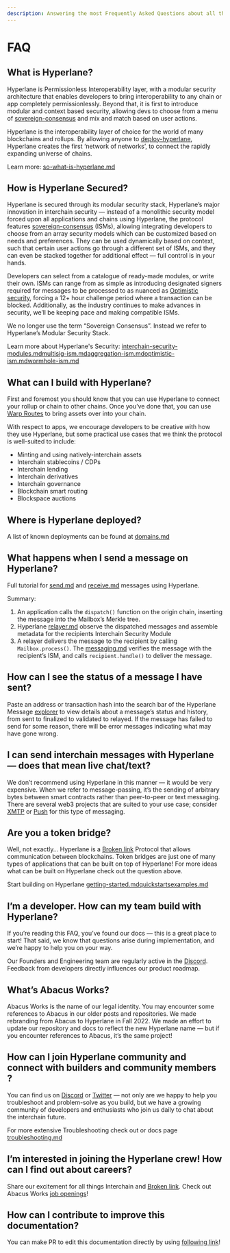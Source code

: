 ```yaml
---
description: Answering the most Frequently Asked Questions about all things Hyperlane
---
```


# FAQ

## **What is Hyperlane?**

Hyperlane is Permissionless Interoperability layer, with a modular security architecture that enables developers to bring interoperability to any chain or app completely permissionlessly. Beyond that, it is first to introduce modular and context based security, allowing devs to choose from a menu of [sovereign-consensus](../protocol/sovereign-consensus/ "mention") and mix and match based on user actions.

Hyperlane is the interoperability layer of choice for the world of many blockchains and rollups. By allowing anyone to [deploy-hyperlane](../deploy/deploy-hyperlane/ "mention"), Hyperlane creates the first ‘network of networks’, to connect the rapidly expanding universe of chains.

Learn more: [so-what-is-hyperlane.md](../introduction/why-hyperlane/so-what-is-hyperlane.md "mention")

## **How is Hyperlane Secured?**

Hyperlane is secured through its modular security stack, Hyperlane’s major innovation in interchain security — instead of a monolithic security model forced upon all applications and chains using Hyperlane, the protocol features [sovereign-consensus](../protocol/sovereign-consensus/ "mention") (ISMs), allowing integrating developers to choose from an array security models which can be customized based on needs and preferences. They can be used dynamically based on context, such that certain user actions go through a different set of ISMs, and they can even be stacked together for additional effect — full control is in your hands.

Developers can select from a catalogue of ready-made modules, or write their own. ISMs can range from as simple as introducing designated signers required for messages to be processed to as nuanced as [Optimistic security](../protocol/sovereign-consensus/optimistic-ism.md), forcing a 12+ hour challenge period where a transaction can be blocked. Additionally, as the industry continues to make advances in security, we’ll be keeping pace and making compatible ISMs.

We no longer use the term “Sovereign Consensus”. Instead we refer to Hyperlane’s Modular Security Stack.

Learn more about Hyperlane's Security: [interchain-security-modules.md](../protocol/sovereign-consensus/interchain-security-modules.md "mention")[multisig-ism.md](../protocol/sovereign-consensus/multisig-ism.md "mention")[aggregation-ism.md](../protocol/sovereign-consensus/aggregation-ism.md "mention")[optimistic-ism.md](../protocol/sovereign-consensus/optimistic-ism.md "mention")[wormhole-ism.md](../protocol/sovereign-consensus/wormhole-ism.md "mention")

## What can I build with Hyperlane?

First and foremost you should know that you can use Hyperlane to connect your rollup or chain to other chains. Once you’ve done that, you can use [Warp Routes](../deploy/deploy-warp-route/) to bring assets over into your chain.

With respect to apps, we encourage developers to be creative with how they use Hyperlane, but some practical use cases that we think the protocol is well-suited to include:

* Minting and using natively-interchain assets
* Interchain stablecoins / CDPs
* Interchain lending
* Interchain derivatives
* Interchain governance
* Blockchain smart routing
* Blockspace auctions

## **Where is Hyperlane deployed?**

A list of known deployments can be found at [domains.md](domains.md "mention")

## **What happens when I send a message on Hyperlane?**

Full tutorial for [send.md](../apis/messaging-api/send.md "mention") and [receive.md](../apis/messaging-api/receive.md "mention") messages using Hyperlane.

Summary:

1. An application calls the `dispatch()` function on the origin chain, inserting the message into the Mailbox’s Merkle tree.
2. Hyperlane [relayer.md](../protocol/agents/relayer.md "mention") observe the dispatched messages and assemble metadata for the recipients Interchain Security Module
3. A relayer delivers the message to the recipient by calling `Mailbox.process()`. The [messaging.md](../protocol/messaging.md "mention") verifies the message with the recipient’s ISM, and calls `recipient.handle()` to deliver the message.

## **How can I see the status of a message I have sent?**

Paste an address or transaction hash into the search bar of the Hyperlane Message [explorer](../build-with-hyperlane/explorer/ "mention") to view details about a message’s status and history, from sent to finalized to validated to relayed. If the message has failed to send for some reason, there will be error messages indicating what may have gone wrong.

## **I can send interchain messages with Hyperlane — does that mean live chat/text?**

We don’t recommend using Hyperlane in this manner — it would be very expensive. When we refer to message-passing, it’s the sending of arbitrary bytes between smart contracts rather than peer-to-peer or text messaging. There are several web3 projects that are suited to your use case; consider [XMTP](https://xmtp.org/) or [Push](https://push.org/) for this type of messaging.

## **Are you a token bridge?**

Well, not exactly… Hyperlane is a [Broken link](broken-reference "mention") Protocol that allows communication between blockchains. Token bridges are just one of many types of applications that can be built on top of Hyperlane! For more ideas what can be built on Hyperlane check out the question above.

Start building on Hyperlane [getting-started.md](../introduction/getting-started.md "mention")[quickstarts](../build-with-hyperlane/quickstarts/ "mention")[examples.md](../build-with-hyperlane/examples.md "mention")

## **I’m a developer. How can my team build with Hyperlane?**

If you’re reading this FAQ, you’ve found our docs — this is a great place to start! That said, we know that questions arise during implementation, and we’re happy to help you on your way.

Our Founders and Engineering team are regularly active in the [Discord](http://discord.gg/hyperlane). Feedback from developers directly influences our product roadmap.

## **What’s Abacus Works?**

Abacus Works is the name of our legal identity. You may encounter some references to Abacus in our older posts and repositories. We made rebranding from Abacus to Hyperlane in Fall 2022. We made an effort to update our repository and docs to reflect the new Hyperlane name — but if you encounter references to Abacus, it’s the same project!

## **How can I join Hyperlane community and connect with builders and community members ?**

You can find us on [Discord](http://discord.gg/hyperlane) or [Twitter](http://twitter.com/hyperlane\_xyz) — not only are we happy to help you troubleshoot and problem-solve as you build, but we have a growing community of developers and enthusiasts who join us daily to chat about the interchain future.

For more extensive Troubleshooting check out or docs page [troubleshooting.md](../build-with-hyperlane/troubleshooting.md "mention")

## **I’m interested in joining the Hyperlane crew! How can I find out about careers?**

Share our excitement for all things Interchain and [Broken link](broken-reference "mention"). Check out Abacus Works [job openings](https://jobs.lever.co/Hyperlane)!

## How can I contribute to improve this documentation?

You can make PR to edit this documentation directly by using [following link](https://app.gitbook.com/invite/Pl1c4GYUuMTxkQTcVCdO/8Sz5qySf7rfyzypHYyuZ)!
